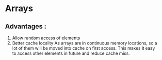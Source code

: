 # Arrays

## Advantages : 
1. Allow random access of elements
2. Better cache locality
   As arrays are in continuous memory locations, so a lot of them will be moved into cache on first access. This makes it easy to access other elements in future and reduce cache miss.

